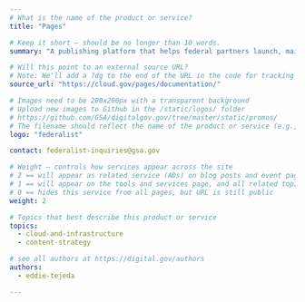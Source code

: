 ```yaml
---
# What is the name of the product or service?
title: "Pages"

# Keep it short — should be no longer than 10 words.
summary: "A publishing platform that helps federal partners launch, maintain and manage Government websites."

# Will this point to an external source URL?
# Note: We'll add a ?dg to the end of the URL in the code for tracking purposes
source_url: "https://cloud.gov/pages/documentation/"

# Images need to be 200x200px with a transparent background
# Upload new images to Github in the /static/logos/ folder
# https://github.com/GSA/digitalgov.gov/tree/master/static/promos/
# The filename should reflect the name of the product or service (e.g., challenge-gov.png)
logo: "federalist"

contact: federalist-inquiries@gsa.gov

# Weight — controls how services appear across the site
# 2 == will appear as related service (ADs) on blog posts and event pages
# 1 == will appear on the tools and services page, and all related topic pages
# 0 == hides this service from all pages, but URL is still public
weight: 2

# Topics that best describe this product or service
topics:
  - cloud-and-infrastructure
  - content-strategy

# see all authors at https://digital.gov/authors
authors:
  - eddie-tejeda

---
```

